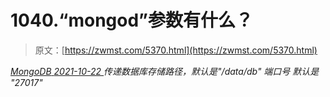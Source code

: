 <!--yml
category: 未分类
date: 0001-01-01 00:00:00
--->

# 1040.“mongod”参数有什么？

> 原文：[https://zwmst.com/5370.html](https://zwmst.com/5370.html)

   [ *MongoDB* ](https://zwmst.com/mongodb)*[ <time datetime="2021-10-23T01:19:51+08:00"> 2021-10-22 </time> ](https://zwmst.com/5370.html)  传递数据库存储路径，默认是"/data/db" 端口号 默认是 "27017"*